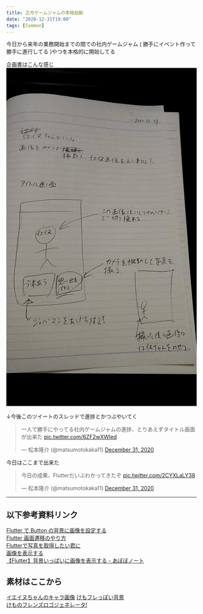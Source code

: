 ```yaml
---
title: 正月ゲームジャムの本格始動
date: "2020-12-31T19:00"
tags: [Common]
---
```


今日から来年の業務開始までの間での社内ゲームジャム ( 勝手にイベント作って勝手に進行してる )やつを本格的に開始してる

企画書はこんな感じ
![img](res/kikakusho.jpg)

↓今後このツイートのスレッドで進捗とかつぶやいてく
<blockquote class="twitter-tweet"><p lang="ja" dir="ltr">一人で勝手にやってる社内ゲームジャムの進捗、とりあえずタイトル画面が出来た <a href="https://t.co/6ZF2wXWIed">pic.twitter.com/6ZF2wXWIed</a></p>&mdash; 松本隆介 (@matsumotokaka11) <a href="https://twitter.com/matsumotokaka11/status/1344531074009845760?ref_src=twsrc%5Etfw">December 31, 2020</a></blockquote>


今日はここまで出来た
<blockquote class="twitter-tweet"><p lang="ja" dir="ltr">今日の成果、Flutterだいぶわかってきたぞ <a href="https://t.co/2CYXLaLY38">pic.twitter.com/2CYXLaLY38</a></p>&mdash; 松本隆介 (@matsumotokaka11) <a href="https://twitter.com/matsumotokaka11/status/1344562408157708288?ref_src=twsrc%5Etfw">December 31, 2020</a></blockquote>


---
## 以下参考資料リンク

[Flutter で Button の背景に画像を設定する](https://qiita.com/tktcorporation/items/a7946e0e0e9b07d76572)  
[Flutter 画面遷移のやり方](https://qiita.com/kono-hiroki/items/b1a8f19dfab371e7816d)  
[Flutterで写真を取得したい君に](https://qiita.com/toshinobu111/items/ea7556adfa5545e26e76)  
[画像を表示する](https://nzigen.com/flutter-reference/2018-04-16-image.html)  
[【Flutter】背景いっぱいに画像を表示する - あぼぼノート](https://aboy-perry.hatenablog.com/entry/flutter-backgroundimage)  

## 素材はここから
[イエイヌちゃんのキャラ画像](https://seiga.nicovideo.jp/seiga/im9129454)
[けもフレっぽい背景](https://seiga.nicovideo.jp/seiga/im6596397)  
[けものフレンズロゴジェネレータ!](https://aratama.github.io/kemonogen/)  
